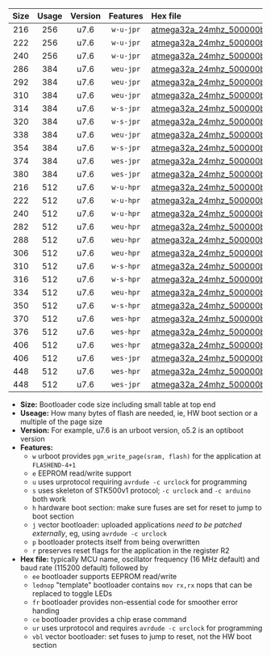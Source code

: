 |Size|Usage|Version|Features|Hex file|
|:-:|:-:|:-:|:-:|:--|
|216|256|u7.6|`w-u-jpr`|[atmega32a_24mhz_500000bps_ur_vbl.hex](https://raw.githubusercontent.com/stefanrueger/urboot/main//atmega32a_24mhz_500000bps_ur_vbl.hex)|
|222|256|u7.6|`w-u-jpr`|[atmega32a_24mhz_500000bps_lednop_ur_vbl.hex](https://raw.githubusercontent.com/stefanrueger/urboot/main//atmega32a_24mhz_500000bps_lednop_ur_vbl.hex)|
|240|256|u7.6|`w-u-jpr`|[atmega32a_24mhz_500000bps_lednop_fr_ur_vbl.hex](https://raw.githubusercontent.com/stefanrueger/urboot/main//atmega32a_24mhz_500000bps_lednop_fr_ur_vbl.hex)|
|286|384|u7.6|`weu-jpr`|[atmega32a_24mhz_500000bps_ee_ur_vbl.hex](https://raw.githubusercontent.com/stefanrueger/urboot/main//atmega32a_24mhz_500000bps_ee_ur_vbl.hex)|
|292|384|u7.6|`weu-jpr`|[atmega32a_24mhz_500000bps_ee_lednop_ur_vbl.hex](https://raw.githubusercontent.com/stefanrueger/urboot/main//atmega32a_24mhz_500000bps_ee_lednop_ur_vbl.hex)|
|310|384|u7.6|`weu-jpr`|[atmega32a_24mhz_500000bps_ee_lednop_fr_ur_vbl.hex](https://raw.githubusercontent.com/stefanrueger/urboot/main//atmega32a_24mhz_500000bps_ee_lednop_fr_ur_vbl.hex)|
|314|384|u7.6|`w-s-jpr`|[atmega32a_24mhz_500000bps_vbl.hex](https://raw.githubusercontent.com/stefanrueger/urboot/main//atmega32a_24mhz_500000bps_vbl.hex)|
|320|384|u7.6|`w-s-jpr`|[atmega32a_24mhz_500000bps_lednop_vbl.hex](https://raw.githubusercontent.com/stefanrueger/urboot/main//atmega32a_24mhz_500000bps_lednop_vbl.hex)|
|338|384|u7.6|`weu-jpr`|[atmega32a_24mhz_500000bps_ee_lednop_fr_ce_ur_vbl.hex](https://raw.githubusercontent.com/stefanrueger/urboot/main//atmega32a_24mhz_500000bps_ee_lednop_fr_ce_ur_vbl.hex)|
|354|384|u7.6|`w-s-jpr`|[atmega32a_24mhz_500000bps_lednop_fr_vbl.hex](https://raw.githubusercontent.com/stefanrueger/urboot/main//atmega32a_24mhz_500000bps_lednop_fr_vbl.hex)|
|374|384|u7.6|`wes-jpr`|[atmega32a_24mhz_500000bps_ee_vbl.hex](https://raw.githubusercontent.com/stefanrueger/urboot/main//atmega32a_24mhz_500000bps_ee_vbl.hex)|
|380|384|u7.6|`wes-jpr`|[atmega32a_24mhz_500000bps_ee_lednop_vbl.hex](https://raw.githubusercontent.com/stefanrueger/urboot/main//atmega32a_24mhz_500000bps_ee_lednop_vbl.hex)|
|216|512|u7.6|`w-u-hpr`|[atmega32a_24mhz_500000bps_ur.hex](https://raw.githubusercontent.com/stefanrueger/urboot/main//atmega32a_24mhz_500000bps_ur.hex)|
|222|512|u7.6|`w-u-hpr`|[atmega32a_24mhz_500000bps_lednop_ur.hex](https://raw.githubusercontent.com/stefanrueger/urboot/main//atmega32a_24mhz_500000bps_lednop_ur.hex)|
|240|512|u7.6|`w-u-hpr`|[atmega32a_24mhz_500000bps_lednop_fr_ur.hex](https://raw.githubusercontent.com/stefanrueger/urboot/main//atmega32a_24mhz_500000bps_lednop_fr_ur.hex)|
|282|512|u7.6|`weu-hpr`|[atmega32a_24mhz_500000bps_ee_ur.hex](https://raw.githubusercontent.com/stefanrueger/urboot/main//atmega32a_24mhz_500000bps_ee_ur.hex)|
|288|512|u7.6|`weu-hpr`|[atmega32a_24mhz_500000bps_ee_lednop_ur.hex](https://raw.githubusercontent.com/stefanrueger/urboot/main//atmega32a_24mhz_500000bps_ee_lednop_ur.hex)|
|306|512|u7.6|`weu-hpr`|[atmega32a_24mhz_500000bps_ee_lednop_fr_ur.hex](https://raw.githubusercontent.com/stefanrueger/urboot/main//atmega32a_24mhz_500000bps_ee_lednop_fr_ur.hex)|
|310|512|u7.6|`w-s-hpr`|[atmega32a_24mhz_500000bps.hex](https://raw.githubusercontent.com/stefanrueger/urboot/main//atmega32a_24mhz_500000bps.hex)|
|316|512|u7.6|`w-s-hpr`|[atmega32a_24mhz_500000bps_lednop.hex](https://raw.githubusercontent.com/stefanrueger/urboot/main//atmega32a_24mhz_500000bps_lednop.hex)|
|334|512|u7.6|`weu-hpr`|[atmega32a_24mhz_500000bps_ee_lednop_fr_ce_ur.hex](https://raw.githubusercontent.com/stefanrueger/urboot/main//atmega32a_24mhz_500000bps_ee_lednop_fr_ce_ur.hex)|
|350|512|u7.6|`w-s-hpr`|[atmega32a_24mhz_500000bps_lednop_fr.hex](https://raw.githubusercontent.com/stefanrueger/urboot/main//atmega32a_24mhz_500000bps_lednop_fr.hex)|
|370|512|u7.6|`wes-hpr`|[atmega32a_24mhz_500000bps_ee.hex](https://raw.githubusercontent.com/stefanrueger/urboot/main//atmega32a_24mhz_500000bps_ee.hex)|
|376|512|u7.6|`wes-hpr`|[atmega32a_24mhz_500000bps_ee_lednop.hex](https://raw.githubusercontent.com/stefanrueger/urboot/main//atmega32a_24mhz_500000bps_ee_lednop.hex)|
|406|512|u7.6|`wes-hpr`|[atmega32a_24mhz_500000bps_ee_lednop_fr.hex](https://raw.githubusercontent.com/stefanrueger/urboot/main//atmega32a_24mhz_500000bps_ee_lednop_fr.hex)|
|406|512|u7.6|`wes-jpr`|[atmega32a_24mhz_500000bps_ee_lednop_fr_vbl.hex](https://raw.githubusercontent.com/stefanrueger/urboot/main//atmega32a_24mhz_500000bps_ee_lednop_fr_vbl.hex)|
|448|512|u7.6|`wes-hpr`|[atmega32a_24mhz_500000bps_ee_lednop_fr_ce.hex](https://raw.githubusercontent.com/stefanrueger/urboot/main//atmega32a_24mhz_500000bps_ee_lednop_fr_ce.hex)|
|448|512|u7.6|`wes-jpr`|[atmega32a_24mhz_500000bps_ee_lednop_fr_ce_vbl.hex](https://raw.githubusercontent.com/stefanrueger/urboot/main//atmega32a_24mhz_500000bps_ee_lednop_fr_ce_vbl.hex)|

- **Size:** Bootloader code size including small table at top end
- **Useage:** How many bytes of flash are needed, ie, HW boot section or a multiple of the page size
- **Version:** For example, u7.6 is an urboot version, o5.2 is an optiboot version
- **Features:**
  + `w` urboot provides `pgm_write_page(sram, flash)` for the application at `FLASHEND-4+1`
  + `e` EEPROM read/write support
  + `u` uses urprotocol requiring `avrdude -c urclock` for programming
  + `s` uses skeleton of STK500v1 protocol; `-c urclock` and `-c arduino` both work
  + `h` hardware boot section: make sure fuses are set for reset to jump to boot section
  + `j` vector bootloader: uploaded applications *need to be patched externally*, eg, using `avrdude -c urclock`
  + `p` bootloader protects itself from being overwritten
  + `r` preserves reset flags for the application in the register R2
- **Hex file:** typically MCU name, oscillator frequency (16 MHz default) and baud rate (115200 default) followed by
  + `ee` bootloader supports EEPROM read/write
  + `lednop` "template" bootloader contains `mov rx,rx` nops that can be replaced to toggle LEDs
  + `fr` bootloader provides non-essential code for smoother error handing
  + `ce` bootloader provides a chip erase command
  + `ur` uses urprotocol and requires `avrdude -c urclock` for programming
  + `vbl` vector bootloader: set fuses to jump to reset, not the HW boot section
